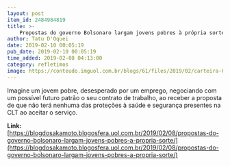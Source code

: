 ```yaml
---
layout: post
item_id: 2484984819
title: >-
    Propostas do governo Bolsonaro largam jovens pobres à própria sorte
author: Tatu D'Oquei
date: 2019-02-10 00:05:19
pub_date: 2019-02-10 00:05:19
time_added: 2019-02-08 04:13:00
category: refletimos
image: https://conteudo.imguol.com.br/blogs/61/files/2019/02/carteira-615x300.jpg
---
```


Imagine um jovem pobre, desesperado por um emprego, negociando com um possível futuro patrão o seu contrato de trabalho, ao receber a proposta de que não terá nenhuma das proteções à saúde e segurança presentes na CLT ao aceitar o serviço.

**Link:** [https://blogdosakamoto.blogosfera.uol.com.br/2019/02/08/propostas-do-governo-bolsonaro-largam-jovens-pobres-a-propria-sorte/](https://blogdosakamoto.blogosfera.uol.com.br/2019/02/08/propostas-do-governo-bolsonaro-largam-jovens-pobres-a-propria-sorte/)

